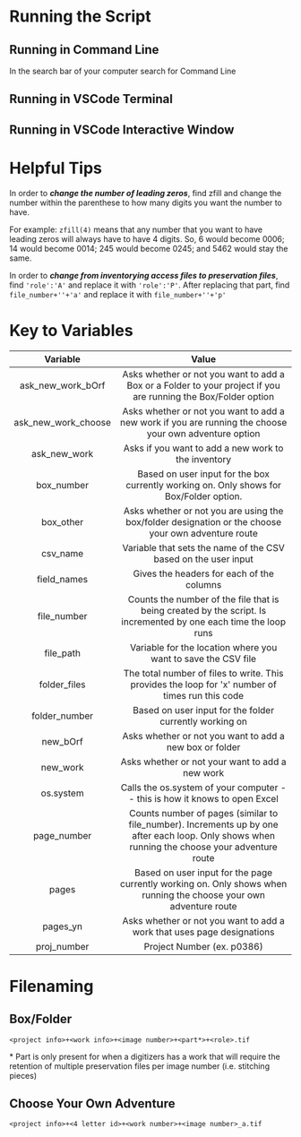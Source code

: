 # Running the Script
## Running in Command Line
In the search bar of your computer search for Command Line

## Running in VSCode Terminal
## Running in VSCode Interactive Window


# Helpful Tips
In order to **_change the number of leading zeros_**, find zfill and change the number within the parenthese to how many digits you want the number to have. 

For example:
```zfill(4)``` means that any number that you want to have leading zeros will always have to have 4 digits. So, 6 would become 0006; 14 would become 0014; 245 would become 0245; and 5462 would stay the same.


In order to **_change from inventorying access files to preservation files_**, find ```'role':'A'``` and replace it with ```'role':'P'```. After replacing that part, find ```file_number+''+'a'``` and replace it with ```file_number+''+'p'```


# Key to Variables


|Variable|Value|
|:--:|:--:|
|ask_new_work_bOrf|Asks whether or not you want to add a Box or a Folder to your project if you are running the Box/Folder option|
|ask_new_work_choose|Asks whether or not you want to add a new work if you are running the choose your own adventure option| 
|ask_new_work|Asks if you want to add a new work to the inventory|
|box_number|Based on user input for the box currently working on. Only shows for Box/Folder option.
|box_other|Asks whether or not you are using the box/folder designation or the choose your own adventure route|
|csv_name|Variable that sets the name of the CSV based on the user input|
|field_names|Gives the headers for each of the columns|
|file_number|Counts the number of the file that is being created by the script. Is incremented by one each time the loop runs|
|file_path|Variable for the location where you want to save the CSV file|
|folder_files|The total number of files to write. This provides the loop for 'x' number of times run this code|
|folder_number|Based on user input for the folder currently working on|
|new_bOrf|Asks whether or not you want to add a new box or folder|
|new_work|Asks whether or not your want to add a new work|
|os.system|Calls the os.system of your computer -- this is how it knows to open Excel|
|page_number|Counts number of pages (similar to file_number). Increments up by one after each loop. Only shows when running the choose your adventure route|
|pages|Based on user input for the page currently working on. Only shows when running the choose your own adventure route|
|pages_yn|Asks whether or not you want to add a work that uses page designations|
|proj_number|Project Number (ex. p0386)|


# Filenaming
## Box/Folder
```
<project info>+<work info>+<image number>+<part*>+<role>.tif
```
\* Part is only present for when a digitizers has a work that will require the retention of multiple preservation files per image number (i.e. stitching pieces)

## Choose Your Own Adventure
```
<project info>+<4 letter id>+<work number>+<image number>_a.tif
```

